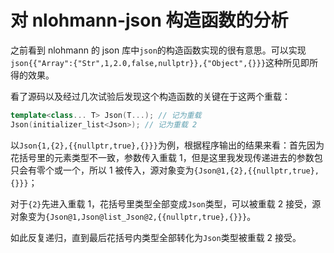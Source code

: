 <!---
cdate: 2021/01/30
mdate: 2021/01/30
--->

# 对 nlohmann-json 构造函数的分析

之前看到 nlohmann 的 json 库中`json`的构造函数实现的很有意思。可以实现`json{{"Array":{"Str",1,2.0,false,nullptr}},{"Object",{}}}`这种所见即所得的效果。

看了源码以及经过几次试验后发现这个构造函数的关键在于这两个重载：

```c++
template<class... T> Json(T...); // 记为重载
Json(initializer_list<Json>); // 记为重载 2
```

以`Json{1,{2},{{nullptr,true},{}}}`为例，根据程序输出的结果来看：首先因为花括号里的元素类型不一致，参数传入重载 1，但是这里我发现传递进去的参数包只会有零个或一个，所以 1 被传入，源对象变为`{Json@1,{2},{{nullptr,true},{}}}`；

对于`{2}`先进入重载 1，花括号里类型全部变成`Json`类型，可以被重载 2 接受，源对象变为`{Json@1,Json@list_Json@2,{{nullptr,true},{}}}`。

如此反复递归，直到最后花括号内类型全部转化为`Json`类型被重载 2 接受。